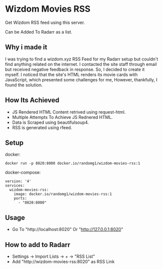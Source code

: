 # Wizdom Movies RSS

Get Wizdom RSS feed using this server.

Can be Added To Radarr as a list.

##  Why i made it

I was trying to find a wizdom.xyz RSS Feed for my Radarr setup but couldn't find anything related on the internet.
I contacted the site staff through email but received negative feedback in response.
So, I decided to create it myself.
I noticed that the site's HTML renders its movie cards with JavaScript, which presented some challenges for me, However, thankfully, I found the solution.

## How Its Achieved
- JS Rendered HTML Content retrived using request-html.
- Multiple Attempts To Achieve JS Rednered HTML.
- Data is Scraped using beautifulsoup4.
- RSS is generated using rfeed.

## Setup

docker:
```
docker run -p 8020:8000 docker.io/randomg1/wizdom-movies-rss:1
```

docker-compose:
```
version: '4'
services:
  wizdom-movies-rss:
    image: docker.io/randomg1/wizdom-movies-rss:1
    ports:
      - "8020:8000"
```


## Usage

- Go To "http://localhost:8020" Or "http://127.0.0.1:8020"

## How to add to Radarr

- Settings -> Import Lists -> + -> "RSS List"
- Add "http://wizdom-movies-rss:8020" as RSS Link
